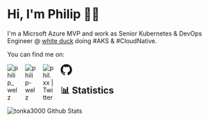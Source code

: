 # Hi, I'm Philip 🙋‍♂️

I'm a Micrsoft Azure MVP and work as Senior Kubernetes & DevOps Engineer @ [white duck](https://whiteduck.de/) doing #AKS & #CloudNative.

You can find me on:

<a href="https://twitter.com/philip_welz">
    <img alt="philip_welz" align="left" width="26px" style="margin-right:15px" src="https://about.twitter.com/content/dam/about-twitter/x/brand-toolkit/logo-black.png.twimg.1920.png" />
</a>
<a href="https://www.linkedin.com/in/philip-welz">
    <img alt="philip-welz" align="left" width="26px" style="margin-right:15px" src="https://static.vecteezy.com/system/resources/previews/018/930/584/original/linkedin-logo-linkedin-icon-transparent-free-png.png" />
</a>
<a href="https://gitlab.com/phil.xx">
  <img alt="phil.xx | Twitter" align="left" width="26px" style="margin-right:15px" src="https://raw.githubusercontent.com/tonka3000/tonka3000/master/assets/gitlab.svg" />
</a>
<a href="https://github.com/philwelz">
  <img alt="GitHub" align="left" width="26px" style="margin-right:15px" src="https://raw.githubusercontent.com/github/explore/78df643247d429f6cc873026c0622819ad797942/topics/github/github.png" />
</a>
<br/>

## 📊 Statistics

<img align="left" alt="tonka3000 Github Stats" src="https://github-readme-stats.vercel.app/api?username=philwelz&show_icons=true&hide_border=true" />
